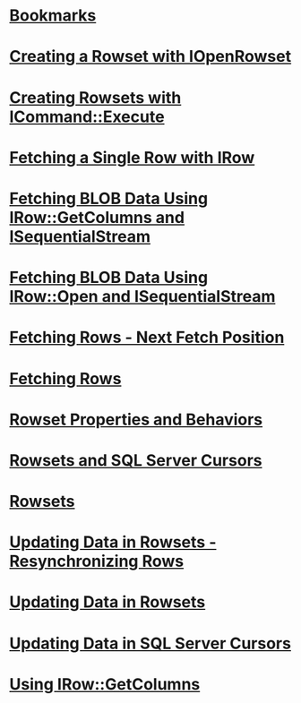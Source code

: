 # [Bookmarks](bookmarks.md)
# [Creating a Rowset with IOpenRowset](creating-a-rowset-with-iopenrowset.md)
# [Creating Rowsets with ICommand::Execute](creating-rowsets-with-icommand-execute.md)
# [Fetching a Single Row with IRow](fetching-a-single-row-with-irow.md)
# [Fetching BLOB Data Using IRow::GetColumns and ISequentialStream](fetching-blob-data-using-irow-getcolumns-and-isequentialstream.md)
# [Fetching BLOB Data Using IRow::Open and ISequentialStream](fetching-blob-data-using-irow-open-and-isequentialstream.md)
# [Fetching Rows - Next Fetch Position](fetching-rows-next-fetch-position.md)
# [Fetching Rows](fetching-rows.md)
# [Rowset Properties and Behaviors](rowset-properties-and-behaviors.md)
# [Rowsets and SQL Server Cursors](rowsets-and-sql-server-cursors.md)
# [Rowsets](rowsets.md)
# [Updating Data in Rowsets - Resynchronizing Rows](updating-data-in-rowsets-resynchronizing-rows.md)
# [Updating Data in Rowsets](updating-data-in-rowsets.md)
# [Updating Data in SQL Server Cursors](updating-data-in-sql-server-cursors.md)
# [Using IRow::GetColumns](using-irow-getcolumns.md)
